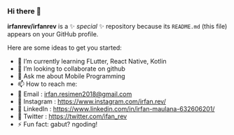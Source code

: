 ### Hi there 👋


**irfanrev/irfanrev** is a ✨ _special_ ✨ repository because its `README.md` (this file) appears on your GitHub profile.

Here are some ideas to get you started:

- 🌱 I’m currently learning FLutter, React Native, Kotlin
- 👯 I’m looking to collaborate on github
- 💬 Ask me about Mobile Programming
- 📫 How to reach me: 
 - 🔭 Email : irfan.resimen2018@gmail.com
 - 🔭 Instagram : https://www.instagram.com/irfan.rev/
 - 🔭 LinkedIn : https://www.linkedin.com/in/irfan-maulana-632606201/
 - 🔭 Twitter : https://twitter.com/ifan_rev
- ⚡ Fun fact: gabut? ngoding!

